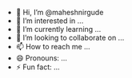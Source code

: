 - 👋 Hi, I’m @maheshnirgude
- 👀 I’m interested in ...
- 🌱 I’m currently learning ...
- 💞️ I’m looking to collaborate on ...
- 📫 How to reach me ...
- 😄 Pronouns: ...
- ⚡ Fun fact: ...

<!---
maheshnirgude/maheshnirgude is a ✨ special ✨ repository because its `README.md` (this file) appears on your GitHub profile.
You can click the Preview link to take a look at your changes.
--->
